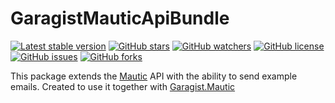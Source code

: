 # GaragistMauticApiBundle

[![Latest stable version]][packagist] [![GitHub stars]][stargazers] [![GitHub watchers]][subscription] [![GitHub license]][license] [![GitHub issues]][issues] [![GitHub forks]][network]

This package extends the [Mautic] API with the ability to send example emails. Created to use it together with [Garagist.Mautic]

[packagist]: https://packagist.org/packages/garagist/mautic-api-bundle
[latest stable version]: https://poser.pugx.org/garagist/mautic-api-bundle/v/stable
[github issues]: https://img.shields.io/github/issues/Garagist/GaragistMauticApiBundle
[issues]: https://github.com/Garagist/GaragistMauticApiBundle/issues
[github forks]: https://img.shields.io/github/forks/Garagist/GaragistMauticApiBundle
[network]: https://github.com/Garagist/GaragistMauticApiBundle/network
[github stars]: https://img.shields.io/github/stars/Garagist/GaragistMauticApiBundle
[stargazers]: https://github.com/Garagist/GaragistMauticApiBundle/stargazers
[github license]: https://img.shields.io/github/license/Garagist/GaragistMauticApiBundle
[license]: LICENSE
[github watchers]: https://img.shields.io/github/watchers/Garagist/GaragistMauticApiBundle.svg
[subscription]: https://github.com/Garagist/GaragistMauticApiBundle/subscription
[mautic]: https://www.mautic.org
[garagist.mautic]: https://github.com/Garagist/Garagist.Mautic
